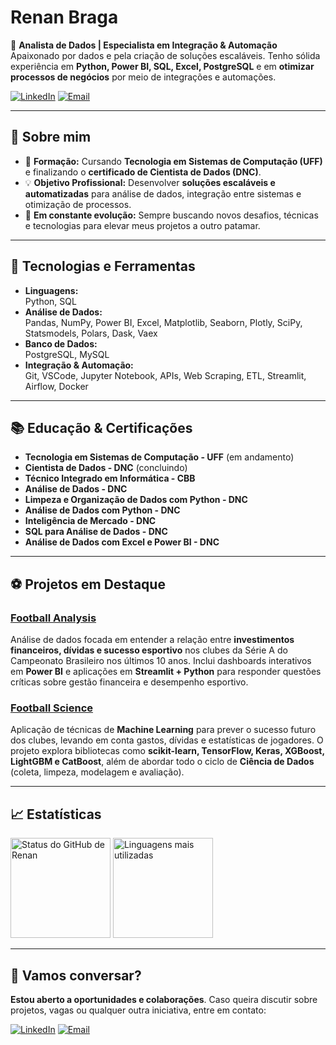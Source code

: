 # **Renan Braga**

🎯 **Analista de Dados | Especialista em Integração & Automação**  
Apaixonado por dados e pela criação de soluções escaláveis. Tenho sólida experiência em **Python, Power BI, SQL, Excel, PostgreSQL** e em **otimizar processos de negócios** por meio de integrações e automações.

[![LinkedIn](https://img.shields.io/badge/LinkedIn-0077B5?style=for-the-badge&logo=linkedin&logoColor=white)](https://www.linkedin.com/in/renanmrbraga)
[![Email](https://img.shields.io/badge/Email-D14836?style=for-the-badge&logo=gmail&logoColor=white)](mailto:renanmbraga@outlook.com)

---

## 🚀 Sobre mim

- 📍 **Formação:** Cursando **Tecnologia em Sistemas de Computação (UFF)** e finalizando o **certificado de Cientista de Dados (DNC)**.  
- 💡 **Objetivo Profissional:** Desenvolver **soluções escaláveis e automatizadas** para análise de dados, integração entre sistemas e otimização de processos.  
- 🌱 **Em constante evolução:** Sempre buscando novos desafios, técnicas e tecnologias para elevar meus projetos a outro patamar.

---

## 🔧 Tecnologias e Ferramentas

- **Linguagens:**  
  Python, SQL  
- **Análise de Dados:**  
  Pandas, NumPy, Power BI, Excel, Matplotlib, Seaborn, Plotly, SciPy, Statsmodels, Polars, Dask, Vaex  
- **Banco de Dados:**  
  PostgreSQL, MySQL  
- **Integração & Automação:**  
  Git, VSCode, Jupyter Notebook, APIs, Web Scraping, ETL, Streamlit, Airflow, Docker  

---

## 📚 Educação & Certificações

- **Tecnologia em Sistemas de Computação - UFF** (em andamento)  
- **Cientista de Dados - DNC** (concluindo)  
- **Técnico Integrado em Informática - CBB**  
- **Análise de Dados - DNC**  
- **Limpeza e Organização de Dados com Python - DNC**  
- **Análise de Dados com Python - DNC**  
- **Inteligência de Mercado - DNC**  
- **SQL para Análise de Dados - DNC**  
- **Análise de Dados com Excel e Power BI - DNC**

---

## ⚽ Projetos em Destaque

### [Football Analysis](https://github.com/renanmrbraga/footballanalysis)
Análise de dados focada em entender a relação entre **investimentos financeiros, dívidas e sucesso esportivo** nos clubes da Série A do Campeonato Brasileiro nos últimos 10 anos. Inclui dashboards interativos em **Power BI** e aplicações em **Streamlit + Python** para responder questões críticas sobre gestão financeira e desempenho esportivo.

### [Football Science](https://github.com/renanmrbraga/footballscience)
Aplicação de técnicas de **Machine Learning** para prever o sucesso futuro dos clubes, levando em conta gastos, dívidas e estatísticas de jogadores. O projeto explora bibliotecas como **scikit-learn, TensorFlow, Keras, XGBoost, LightGBM e CatBoost**, além de abordar todo o ciclo de **Ciência de Dados** (coleta, limpeza, modelagem e avaliação).

---

## 📈 Estatísticas

<p align="left">
   <img height="160px" src="https://github-readme-stats.vercel.app/api?username=renanmrbraga&show_icons=true&theme=dark&locale=pt-br" alt="Status do GitHub de Renan" />
   <img height="160px" src="https://github-readme-stats.vercel.app/api/top-langs/?username=renanmrbraga&layout=compact&langs_count=10&theme=dark&locale=pt-br" alt="Linguagens mais utilizadas" />
</p>

---

## 🤝 Vamos conversar?

**Estou aberto a oportunidades e colaborações**. Caso queira discutir sobre projetos, vagas ou qualquer outra iniciativa, entre em contato:

[![LinkedIn](https://img.shields.io/badge/LinkedIn-0077B5?style=for-the-badge&logo=linkedin&logoColor=white)](https://www.linkedin.com/in/renanmrbraga)
[![Email](https://img.shields.io/badge/Email-D14836?style=for-the-badge&logo=gmail&logoColor=white)](mailto:renanmbraga@outlook.com)
